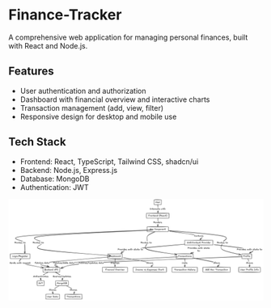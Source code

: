 # Finance-Tracker
A comprehensive web application for managing personal finances, built with React and Node.js.

## Features
- User authentication and authorization
- Dashboard with financial overview and interactive charts
- Transaction management (add, view, filter)
- Responsive design for desktop and mobile use

## Tech Stack
- Frontend: React, TypeScript, Tailwind CSS, shadcn/ui
- Backend: Node.js, Express.js
- Database: MongoDB
- Authentication: JWT

<img width="975" alt="image" src="/Untitled-2024-11-11-0125.png" />
